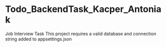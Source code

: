 # Todo_BackendTask_Kacper_Antoniak
 Job Interview Task
 This project requires a valid database and connection string added to appsettings.json
